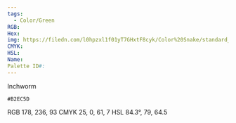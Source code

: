 ```yaml
---
tags:
  - Color/Green
RGB: 
Hex: 
img: https://filedn.com/l0hpzxl1f01yT7GHxtF8cyk/Color%20Snake/standard_csv_to_svg/%23/B2EC5D.svg
CMYK: 
HSL: 
Name: 
Palette ID#:
---
```

Inchworm
```palette
#B2EC5D
```
RGB 178, 236, 93
CMYK	25, 0, 61, 7
HSL	84.3°, 79, 64.5